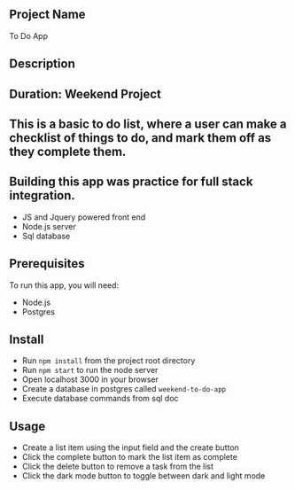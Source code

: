 ## Project Name
To Do App

## Description
Duration: Weekend Project
------------
This is a basic to do list, where a user can make a checklist of things to do, and mark them off as they complete them. 
------------
Building this app was practice for full stack integration.
------------

* JS and Jquery powered front end
* Node.js server
* Sql database

## Prerequisites 
To run this app, you will need:
* Node.js
* Postgres

## Install
* Run `npm install` from the project root directory
* Run `npm start` to run the node server
* Open localhost 3000 in your browser
* Create a database in postgres called `weekend-to-do-app`
* Execute database commands from sql doc

## Usage
* Create a list item using the input field and the create button
* Click the complete button to mark the list item as complete
* Click the delete button to remove a task from the list
* Click the dark mode button to toggle between dark and light mode


